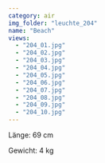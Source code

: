 ```yaml
---
category: air
img_folder: "leuchte_204"
name: "Beach"
views:
  - "204_01.jpg"
  - "204_02.jpg"
  - "204_03.jpg"
  - "204_04.jpg"
  - "204_05.jpg"
  - "204_06.jpg"
  - "204_07.jpg"
  - "204_08.jpg"
  - "204_09.jpg"
  - "204_10.jpg"
---
```

	
Länge: 69 cm

Gewicht: 4 kg